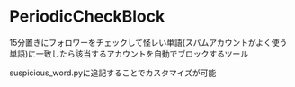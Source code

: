 # PeriodicCheckBlock
<p>15分置きにフォロワーをチェックして怪レい単語(スパムアカウントがよく使う単語)に一致したら該当するアカウントを自動でブロックするツール</p>
</p>suspicious_word.pyに追記することでカスタマイズが可能<p>
